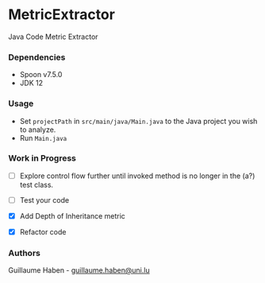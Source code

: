 # MetricExtractor
Java Code Metric Extractor 

### Dependencies

- Spoon v7.5.0
- JDK 12

### Usage

- Set `projectPath` in `src/main/java/Main.java` to the Java project you wish to analyze.
- Run `Main.java`

### Work in Progress

- [ ] Explore control flow further until invoked method is no longer in the (a?) test class.
- [ ] Test your code
- [x] Add Depth of Inheritance metric
- [x] Refactor code


### Authors

Guillaume Haben - guillaume.haben@uni.lu